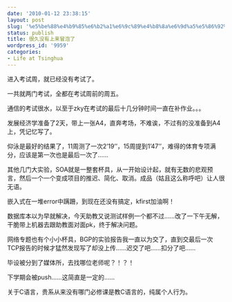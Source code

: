 ```yaml
---
date: '2010-01-12 23:38:15'
layout: post
slug: '%e5%be%88%e4%b9%85%e6%b2%a1%e6%9c%89%e4%b8%8a%e6%9d%a5%e5%86%92%e6%b3%a1%e4%ba%86'
status: publish
title: 很久没有上来冒泡了
wordpress_id: '9959'
categories:
- Life at Tsinghua
---
```


进入考试周，就已经没有考试了。

一共就两门考试，全都在考试周前的周五。

通信的考试很水，以至于zky在考试的最后十几分钟时间一直在补作业。。。

发展经济学准备了2天，带上一张A4，直奔考场，不难诶，不过有的没准备到A4上，凭记忆写了。

仰泳是最好的结果了，11周测了一次2’19’’，15周提到1’47’’，难得的体育专项满分，应该是第一次也是最后一次了……

其他几门大实验，SOA就是一整套杯具，从一开始设计起，就有无数的悲观预言，然后一个一个变成项目的推迟、简化、取消。成品（姑且这么称呼吧）让人很无语。

嵌入式在一堆error中蹒跚，到现在还没有搞定，kfirst加油啊！

数据库本以为早就解决，今天助教又说测试样例一个都不过……改了一下午无解，干脆带上机器去跟助教面对面pk，终于解决问题。

网络专题也有个小小杯具，BGP的实验报告我一直以为交了，直到交最后一次TCP报告的时候才猛然发现写了却没上传……迟交了吧……扣分了吧……

毕设被分到了媒体所，去找哪位老师呢？！？！

下学期会被push……这简直是一定的……

关于C语言，贵系从来没有哪门必修课是教C语言的，纯属个人行为。
